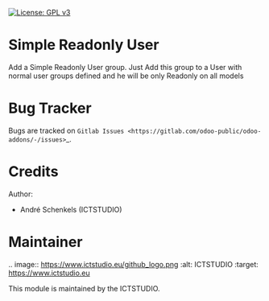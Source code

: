 [![License: GPL v3](https://img.shields.io/badge/License-GPL%20v3-blue.svg)](https://www.gnu.org/licenses/gpl-3.0)

Simple Readonly User
====================
Add a Simple Readonly User group. Just Add this group to a User with normal
user groups defined and he will be only Readonly on all models


Bug Tracker
===========
Bugs are tracked on `Gitlab Issues <https://gitlab.com/odoo-public/odoo-addons/-/issues>`_.


Credits
=======

Author:
* André Schenkels (ICTSTUDIO)


Maintainer
==========
.. image:: https://www.ictstudio.eu/github_logo.png
   :alt: ICTSTUDIO
   :target: https://www.ictstudio.eu

This module is maintained by the ICTSTUDIO.